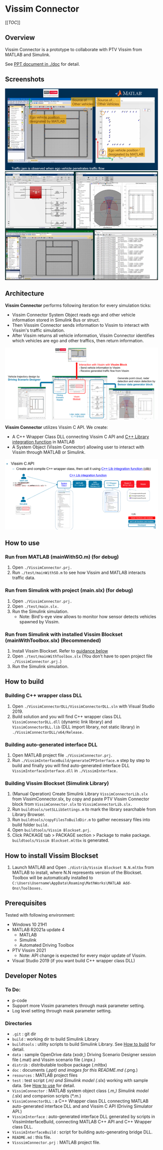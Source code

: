 # Vissim Connector

[[_TOC_]]

## Overview

Vissim Connector is a prototype to collaborate with PTV Vissim from MATLAB and Simulink. 

See [PPT document in ./doc](./doc/20210628-PTV-VISSIM-integration.pptx) for detail.

## Screenshots

![screenshot1](./doc/screenshot1.png)
![screenshot2](./doc/screenshot2.png)

## Architecture

**Vissim Connector** performs following iteration for every simulation ticks:
- Vissim Connector System Object reads ego and other vehicle information stored in Simulink Bus or struct. 
- Then Visssim Connector sends information to Vissim to interact with Vissim's traffic simulation. 
- After Vissim returns all vehicle information, Vissim Connector identifies which vehicles are ego and other traffics, then return information.

![architecture1](./doc/arch1.png)

**Vissim Connector** utilizes Vissim C API. We create:
- A C++ Wrapper Class DLL connecting Vissim C API and [C++ Library integration function](https://www.mathworks.com/help/matlab/call-cpp-library-functions.html) in MATLAB
- A System Object (Vissim Connector) allowing user to interact with Vissim through MATLAB or Simulink.

![architecture2](./doc/arch2.png)

## How to use

### Run from MATLAB (mainWithSO.m) (for debug)
1. Open `./VissimConnector.prj.`
2. Run `./test/mainWithSO.m` to see how Vissim and MATLAB interacts traffic data.

### Run from Simulink with project (main.slx) (for debug)
1. Open `./VissimConnector.prj.`
2. Open `./test/main.slx.`
3. Run the Simulink simulation.
   - Note: Bird's-eye view allows to monitor how sensor detects vehicles spawned by Vissim.

### Run from Simulink with installed Vissim Blockset (mainWithToolbox.slx) (Recommended)
1. Install Vissim Blockset. Refer to [guidance below](#how-to-install) 
2. Open `./test/mainWithToolbox.slx` (You don't have to open project file `./VissimConnector.prj.`)
3. Run the Simulink simulation.


## How to build

### Building C++ wrapper class DLL

1. Open `./VissimConnectorDLL/VissimConnectorDLL.sln` with Visual Studio 2019.
2. Build solution and you will find C++ wrapper class DLL `VissimConnectorDLL.dll` (dynamic link library) and `VissimConnectorDLL.lib` (DLL import library, not static library) in `./VissimConnectorDLL/x64/Release.`

### Building auto-generated interface DLL

1. Open MATLAB project file `./VissimConnector.prj`.
2. Run `./VissimInterfaceBuild/generateCPPInterface.m` step by step to build and finally you will find auto-generated interface DLL `VissimInterfaceInterface.dll` in `./VissimInterface.`

### Building Vissim Blockset (Simulink Library)
1. (Manual Operation) Create Simulink Library `VissimConnectorLib.slx` from VissimConnector.slx, by copy and paste PTV Vissim Connector block from `VissimConnector.slx` to `VissimConnectorLib.slx.`
2. Run `buildtools/setSLLibSettings.m` to mark the library searchable from Library Browser.
3. Run `buildtools/copyFilesToBuildDir.m` to gather necessary files into build folder `build.`
4. Open `buildtools/Vissim Blockset.prj`.
5. Click PACKAGE tab > PACKAGE section > Package to make package. `buildtools/Vissim Blockset.mltbx` is generated.

## How to install Vissim Blockset
1. Launch MATLAB and Open `./distrib/Vissim Blockset N.N.mltbx` from MATLAB to install, where N.N represents version of the Blockset. 
Toolbox will be automatically installed to `C:\Users\Username\AppData\Roaming\MathWorks\MATLAB Add-Ons\Toolboxes.`

## Prerequisites
Tested with following environment:
- Windows 10 21H1
- MATLAB R2021a update 4
  - MATLAB
  - Simulink
  - Automated Driving Toolbox 
- PTV Vissim 2021
  - Note: API change is expected for every major update of Vissim.
- Visual Studio 2019 (if you want build C++ wrapper class DLL)

## Developer Notes

### To Do:
- p-code
- Support more Vissim parameters through mask parameter setting.
- Log level setting through mask parameter setting.

### Directories

- `.git` : git dir
- `build` : working dir to build Simulink Library
- `buildtools` : utility scripts to build Simulink Library. See [How to build](#how-to-build) for detail.
- `data` : sample OpenDrive data (xodr,) Driving Scenario Designer session file (.mat) and Vissim scenario file (.inpx.)
- `distrib` : distributable toolbox package (.mltbx)
- `doc` : documents (*.ppt) and images for this README.md (*.png.)
- `resources` : MATLAB project files
- `test` : test script (*.m) and Simulink model (*.slx) working with sample data. See [How to use](#how-to-use) for detail.
- `VissimConnector` : MATLAB system object class (*.m,) Simulink model (*.slx) and companion scripts (*.m.)
- `VissimConnectorDLL` : a C++ Wrapper class DLL connecting MATLAB auto-generated interface DLL and and Vissim C API (Driving Simulator API.)
- `VissimInterface` : auto-generated interface DLL generated by scripts in VissimInterfaceBuild, connecting MATLAB C++ API and C++ Wrapper class DLL.
- `VissimInterfaceBuild` : script for building auto-generating bridge DLL.
- `README.md` : this file.
- `VisssimConnector.prj` : MATLAB project file.